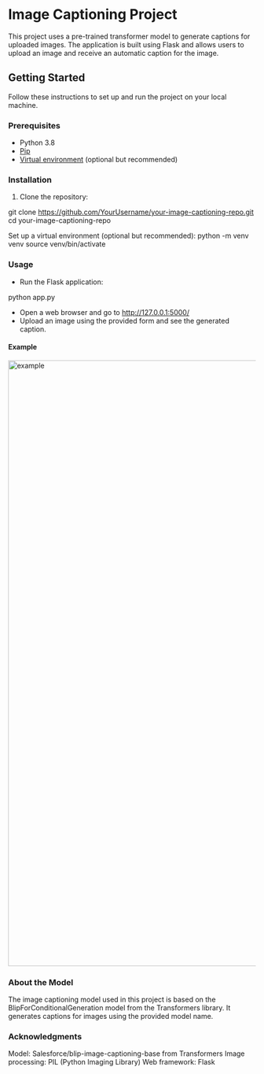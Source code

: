 # Image Captioning Project

This project uses a pre-trained transformer model to generate captions for uploaded images. The application is built using Flask and allows users to upload an image and receive an automatic caption for the image.

## Getting Started

Follow these instructions to set up and run the project on your local machine.

### Prerequisites

- Python 3.8 
- [Pip](https://pip.pypa.io/en/stable/installing/)
- [Virtual environment](https://docs.python.org/3/library/venv.html) (optional but recommended)

### Installation

1. Clone the repository:


git clone https://github.com/YourUsername/your-image-captioning-repo.git
cd your-image-captioning-repo

Set up a virtual environment (optional but recommended):
python -m venv venv
source venv/bin/activate

### Usage

- Run the Flask application:

python app.py

- Open a web browser and go to http://127.0.0.1:5000/
- Upload an image using the provided form and see the generated caption.

#### Example
<img width="1231" alt="example" src="https://github.com/ErikaMelt/image_to_caption/assets/104458004/19c9d7e8-8d94-4c7a-906b-e43607c5a10f">

### About the Model
The image captioning model used in this project is based on the BlipForConditionalGeneration model from the Transformers library. It generates captions for images using the provided model name.

### Acknowledgments
Model: Salesforce/blip-image-captioning-base from Transformers
Image processing: PIL (Python Imaging Library)
Web framework: Flask
